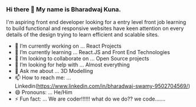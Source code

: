 ### Hi there 👋 My name is Bharadwaj Kuna.

I'm aspiring front end developer looking for a entry level front job learning to build functional and responsive websites have keen attention on every details of the design trying to learn efficient and scalable sites.

- 🔭 I’m currently working on ... React Projects
- 🌱 I’m currently learning ... React.JS and Front End Technologies
- 👯 I’m looking to collaborate on ... Open Source projects
- 🤔 I’m looking for help with ... Almost everything 
- 💬 Ask me about ... 3D Modelling
- 📫 How to reach me: ... Linkedin(https://www.linkedin.com/in/bharadwaj-swamy-9502704569/)
- 😄 Pronouns: ... He/Him
- ⚡ Fun fact: ... We are coder!!!!!! what do we do?? we code.......

